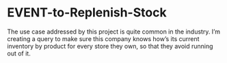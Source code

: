 # EVENT-to-Replenish-Stock
The use case addressed by this project is quite common in the industry.  I’m creating a query to make sure this company knows how’s its current inventory by product for every store they own, so that they avoid running out of it. 
